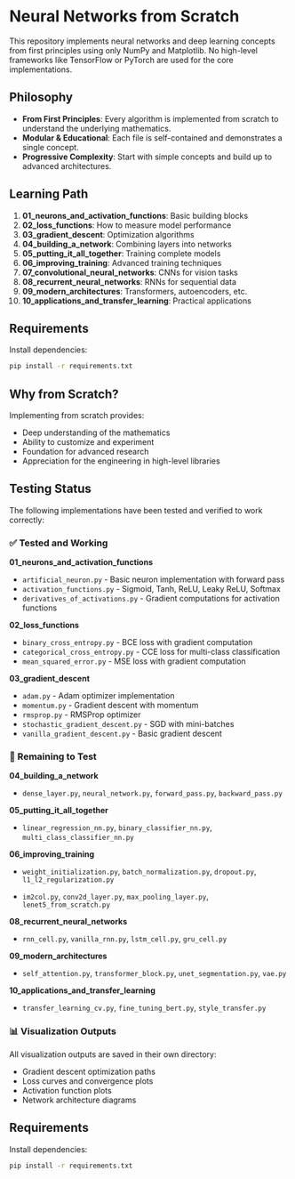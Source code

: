 
# Neural Networks from Scratch

This repository implements neural networks and deep learning concepts from first principles using only NumPy and Matplotlib. No high-level frameworks like TensorFlow or PyTorch are used for the core implementations.

## Philosophy

- **From First Principles**: Every algorithm is implemented from scratch to understand the underlying mathematics.
- **Modular & Educational**: Each file is self-contained and demonstrates a single concept.
- **Progressive Complexity**: Start with simple concepts and build up to advanced architectures.

## Learning Path

1. **01_neurons_and_activation_functions**: Basic building blocks
2. **02_loss_functions**: How to measure model performance
3. **03_gradient_descent**: Optimization algorithms
4. **04_building_a_network**: Combining layers into networks
5. **05_putting_it_all_together**: Training complete models
6. **06_improving_training**: Advanced training techniques
7. **07_convolutional_neural_networks**: CNNs for vision tasks
8. **08_recurrent_neural_networks**: RNNs for sequential data
9. **09_modern_architectures**: Transformers, autoencoders, etc.
10. **10_applications_and_transfer_learning**: Practical applications

## Requirements

Install dependencies:
```bash
pip install -r requirements.txt
```

## Why from Scratch?

Implementing from scratch provides:
- Deep understanding of the mathematics
- Ability to customize and experiment
- Foundation for advanced research
- Appreciation for the engineering in high-level libraries

## Testing Status

The following implementations have been tested and verified to work correctly:

### ✅ Tested and Working

**01_neurons_and_activation_functions**
- `artificial_neuron.py` - Basic neuron implementation with forward pass
- `activation_functions.py` - Sigmoid, Tanh, ReLU, Leaky ReLU, Softmax
- `derivatives_of_activations.py` - Gradient computations for activation functions

**02_loss_functions**
- `binary_cross_entropy.py` - BCE loss with gradient computation
- `categorical_cross_entropy.py` - CCE loss for multi-class classification
- `mean_squared_error.py` - MSE loss with gradient computation

**03_gradient_descent**
- `adam.py` - Adam optimizer implementation
- `momentum.py` - Gradient descent with momentum
- `rmsprop.py` - RMSProp optimizer
- `stochastic_gradient_descent.py` - SGD with mini-batches
- `vanilla_gradient_descent.py` - Basic gradient descent

### 🔄 Remaining to Test

**04_building_a_network**
- `dense_layer.py`, `neural_network.py`, `forward_pass.py`, `backward_pass.py`

**05_putting_it_all_together**
- `linear_regression_nn.py`, `binary_classifier_nn.py`, `multi_class_classifier_nn.py`

**06_improving_training**
- `weight_initialization.py`, `batch_normalization.py`, `dropout.py`, `l1_l2_regularization.py`

- `im2col.py`, `conv2d_layer.py`, `max_pooling_layer.py`, `lenet5_from_scratch.py`

**08_recurrent_neural_networks**
- `rnn_cell.py`, `vanilla_rnn.py`, `lstm_cell.py`, `gru_cell.py`

**09_modern_architectures**
- `self_attention.py`, `transformer_block.py`, `unet_segmentation.py`, `vae.py`

**10_applications_and_transfer_learning**
- `transfer_learning_cv.py`, `fine_tuning_bert.py`, `style_transfer.py`

### 📊 Visualization Outputs

All visualization outputs are saved in their own directory:
- Gradient descent optimization paths
- Loss curves and convergence plots
- Activation function plots
- Network architecture diagrams

## Requirements

Install dependencies:
```bash
pip install -r requirements.txt
```
